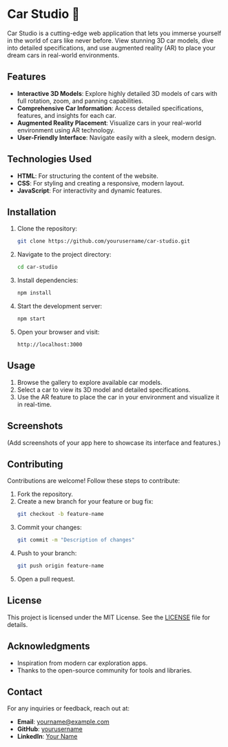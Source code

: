# Car Studio 🚗

Car Studio is a cutting-edge web application that lets you immerse yourself in the world of cars like never before. View stunning 3D car models, dive into detailed specifications, and use augmented reality (AR) to place your dream cars in real-world environments.

## Features

- **Interactive 3D Models**: Explore highly detailed 3D models of cars with full rotation, zoom, and panning capabilities.
- **Comprehensive Car Information**: Access detailed specifications, features, and insights for each car.
- **Augmented Reality Placement**: Visualize cars in your real-world environment using AR technology.
- **User-Friendly Interface**: Navigate easily with a sleek, modern design.

## Technologies Used

- **HTML**: For structuring the content of the website.
- **CSS**: For styling and creating a responsive, modern layout.
- **JavaScript**: For interactivity and dynamic features.


## Installation

1. Clone the repository:
   ```bash
   git clone https://github.com/yourusername/car-studio.git
   ```
2. Navigate to the project directory:
   ```bash
   cd car-studio
   ```
3. Install dependencies:
   ```bash
   npm install
   ```
4. Start the development server:
   ```bash
   npm start
   ```
5. Open your browser and visit:
   ```
   http://localhost:3000
   ```

## Usage

1. Browse the gallery to explore available car models.
2. Select a car to view its 3D model and detailed specifications.
3. Use the AR feature to place the car in your environment and visualize it in real-time.

## Screenshots

(Add screenshots of your app here to showcase its interface and features.)

## Contributing

Contributions are welcome! Follow these steps to contribute:

1. Fork the repository.
2. Create a new branch for your feature or bug fix:
   ```bash
   git checkout -b feature-name
   ```
3. Commit your changes:
   ```bash
   git commit -m "Description of changes"
   ```
4. Push to your branch:
   ```bash
   git push origin feature-name
   ```
5. Open a pull request.

## License

This project is licensed under the MIT License. See the [LICENSE](LICENSE) file for details.

## Acknowledgments

- Inspiration from modern car exploration apps.
- Thanks to the open-source community for tools and libraries.

## Contact

For any inquiries or feedback, reach out at:

- **Email**: [yourname@example.com](mailto\:yourname@example.com)
- **GitHub**: [yourusername](https://github.com/yourusername)
- **LinkedIn**: [Your Name](https://www.linkedin.com/in/yourprofile)

